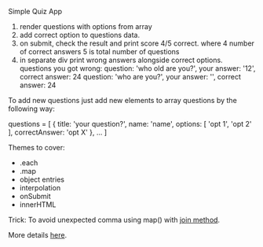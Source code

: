 Simple Quiz App

1. render questions with options from array
2. add correct option to questions data.
3. on submit, check the result and print score
  4/5 correct.
    where 4 number of correct answers
    5 is total number of questions
4. in separate div print wrong answers alongside correct options.
  questions you got wrong:
    question: 'who old are you?', your answer: '12', correct answer: 24
    question: 'who are you?', your answer: '', correct answer: 24

To add new questions just add new elements to array questions by the following way:

  questions = [
    {
      title: 'your question?',
      name: 'name',
      options: [
        'opt 1',
        'opt 2'
      ],
      correctAnswer: 'opt X'
    },
    ...
  ]

Themes to cover:
- .each
- .map
- object entries
- interpolation
- onSubmit
- innerHTML

Trick:
To avoid unexpected comma using map() with [join method](https://developer.mozilla.org/en-US/docs/Web/JavaScript/Reference/Template_literals).

More details [here](https://developer.mozilla.org/en-US/docs/Web/JavaScript/Reference/Template_literals).

